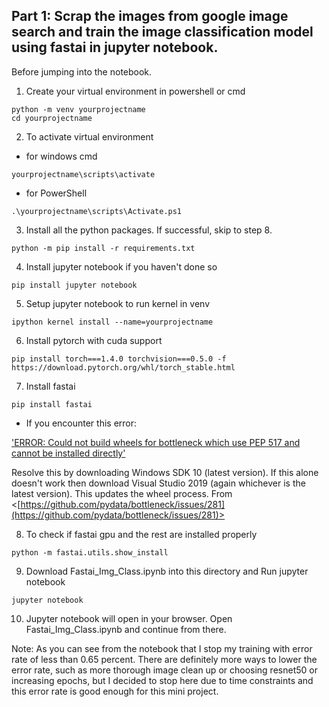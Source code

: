## Part 1: Scrap the images from google image search and train the image classification model using fastai in jupyter notebook.

Before jumping into the notebook.

1. Create your virtual environment in powershell or cmd
```
python -m venv yourprojectname
cd yourprojectname
```
2. To activate virtual environment
* for windows cmd
```
yourprojectname\scripts\activate
```
* for PowerShell
```
.\yourprojectname\scripts\Activate.ps1
```
3. Install all the python packages. If successful, skip to step 8.
```
python -m pip install -r requirements.txt
```
4. Install jupyter notebook if you haven't done so
```
pip install jupyter notebook
```
5. Setup jupyter notebook to run kernel in venv
```
ipython kernel install --name=yourprojectname
```
6. Install pytorch with cuda support
```
pip install torch===1.4.0 torchvision===0.5.0 -f https://download.pytorch.org/whl/torch_stable.html
```
7. Install fastai
```
pip install fastai
```

* If you encounter this error:

['ERROR: Could not build wheels for bottleneck which use PEP 517 and cannot be installed directly'](https://github.com/pydata/bottleneck/issues/281)

Resolve this by downloading Windows SDK 10 (latest version). If this alone doesn't work then download Visual Studio 2019 (again whichever is the latest version). This updates the wheel process. From <[https://github.com/pydata/bottleneck/issues/281](https://github.com/pydata/bottleneck/issues/281)>

8. To check if fastai gpu and the rest are installed properly
```
python -m fastai.utils.show_install
```
9. Download Fastai_Img_Class.ipynb into this directory and Run jupyter notebook
```
jupyter notebook
```
10. Jupyter notebook will open in your browser. Open Fastai_Img_Class.ipynb and continue from there.

Note: As you can see from the notebook that I stop my training with error rate of less than 0.65 percent. There are definitely more ways to lower the error rate, such as more thorough image clean up or choosing resnet50 or increasing epochs, but I decided to stop here due to time constraints and this error rate is good enough for this mini project.
